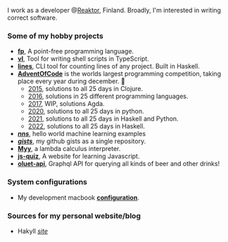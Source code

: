 I work as a developer @[Reaktor](https://www.reaktor.com/), Finland.
Broadly, I'm interested in writing correct software.

### Some of my hobby projects
- [**fp**](https://github.com/japiirainen/fp), A point-free programming language.
- [**vl**](https://github.com/japiirainen/vl), Tool for writing shell scripts in TypeScript.
- [**lines**](https://github.com/japiirainen/lines), CLI tool for counting lines of any project. Built in Haskell.
- [**AdventOfCode**](https://adventofcode.com/) is the worlds largest programming competition, taking place every year during december. 🎄
  - [2015](https://github.com/japiirainen/aoc-2015), solutions to all 25 days in Clojure.
  - [2016](https://github.com/japiirainen/aoc-2016), solutions in 25 different programming languages.
  - [2017](https://github.com/japiirainen/aoc-2017), WIP, solutions Agda.
  - [2020](https://github.com/japiirainen/aoc-2020), solutions to all 25 days in python.
  - [2021](https://github.com/japiirainen/aoc-2021), solutions to all 25 days in Haskell and Python.
  - [2022](https://github.com/japiirainen/aoc-2022), solutions to all 25 days in Haskell.
- [***nns***](https://github.com/japiirainen/nns), hello world machine learning examples
- [***gists***](https://github.com/japiirainen/gists), my github gists as a single repository.
- [**Myy**](https://github.com/japiirainen/myy), a lambda calculus interpreter.
- [**js-quiz**](https://github.com/japiirainen/js-quiz), A website for learning Javascript.
- [**oluet-api**](https://github.com/japiirainen/go-oluet-api), Graphql API for querying all kinds of beer and other drinks!

### System configurations
- My development macbook [**configuration**](https://github.com/japiirainen/darwin).

### Sources for my personal website/blog
- Hakyll [*site*](https://github.com/japiirainen/japiirainen.github.io)
